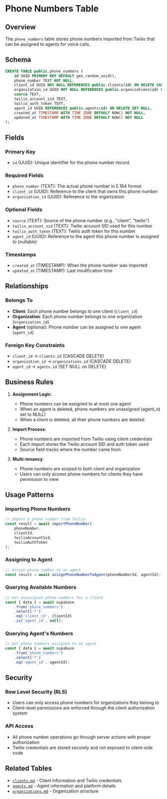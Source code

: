 # Phone Numbers Table

## Overview
The `phone_numbers` table stores phone numbers imported from Twilio that can be assigned to agents for voice calls.

## Schema

```sql
CREATE TABLE public.phone_numbers (
    id UUID PRIMARY KEY DEFAULT gen_random_uuid(),
    phone_number TEXT NOT NULL,
    client_id UUID NOT NULL REFERENCES public.clients(id) ON DELETE CASCADE,
    organization_id UUID NOT NULL REFERENCES public.organizations(id) ON DELETE CASCADE,
    source TEXT,
    twilio_account_sid TEXT,
    twilio_auth_token TEXT,
    agent_id UUID REFERENCES public.agents(id) ON DELETE SET NULL,
    created_at TIMESTAMP WITH TIME ZONE DEFAULT NOW() NOT NULL,
    updated_at TIMESTAMP WITH TIME ZONE DEFAULT NOW() NOT NULL
);
```

## Fields

### Primary Key
- `id` (UUID): Unique identifier for the phone number record

### Required Fields
- `phone_number` (TEXT): The actual phone number in E.164 format
- `client_id` (UUID): Reference to the client that owns this phone number
- `organization_id` (UUID): Reference to the organization

### Optional Fields
- `source` (TEXT): Source of the phone number (e.g., "client", "twilio")
- `twilio_account_sid` (TEXT): Twilio account SID used for this number
- `twilio_auth_token` (TEXT): Twilio auth token for this number
- `agent_id` (UUID): Reference to the agent this phone number is assigned to (nullable)

### Timestamps
- `created_at` (TIMESTAMP): When the phone number was imported
- `updated_at` (TIMESTAMP): Last modification time

## Relationships

### Belongs To
- **Client**: Each phone number belongs to one client (`client_id`)
- **Organization**: Each phone number belongs to one organization (`organization_id`)
- **Agent** (optional): Phone number can be assigned to one agent (`agent_id`)

### Foreign Key Constraints
- `client_id` → `clients.id` (CASCADE DELETE)
- `organization_id` → `organizations.id` (CASCADE DELETE)  
- `agent_id` → `agents.id` (SET NULL on DELETE)

## Business Rules

1. **Assignment Logic**:
   - Phone numbers can be assigned to at most one agent
   - When an agent is deleted, phone numbers are unassigned (agent_id set to NULL)
   - When a client is deleted, all their phone numbers are deleted

2. **Import Process**:
   - Phone numbers are imported from Twilio using client credentials
   - Each import stores the Twilio account SID and auth token used
   - Source field tracks where the number came from

3. **Multi-tenancy**:
   - Phone numbers are scoped to both client and organization
   - Users can only access phone numbers for clients they have permission to view

## Usage Patterns

### Importing Phone Numbers
```typescript
// Import a phone number from Twilio
const result = await importPhoneNumber(
    phoneNumber,
    clientId,
    twilioAccountSid,
    twilioAuthToken
);
```

### Assigning to Agent
```typescript
// Assign phone number to an agent
const result = await assignPhoneNumberToAgent(phoneNumberId, agentId);
```

### Querying Available Numbers
```typescript
// Get unassigned phone numbers for a client
const { data } = await supabase
    .from('phone_numbers')
    .select('*')
    .eq('client_id', clientId)
    .is('agent_id', null);
```

### Querying Agent's Numbers
```typescript
// Get phone numbers assigned to an agent
const { data } = await supabase
    .from('phone_numbers')
    .select('*')
    .eq('agent_id', agentId);
```

## Security

### Row Level Security (RLS)
- Users can only access phone numbers for organizations they belong to
- Client-level permissions are enforced through the client authorization system

### API Access
- All phone number operations go through server actions with proper authorization
- Twilio credentials are stored securely and not exposed to client-side code

## Related Tables
- [`clients.md`](./clients.md) - Client information and Twilio credentials
- [`agents.md`](./agents.md) - Agent information and platform details
- [`organizations.md`](./organizations.md) - Organization structure
